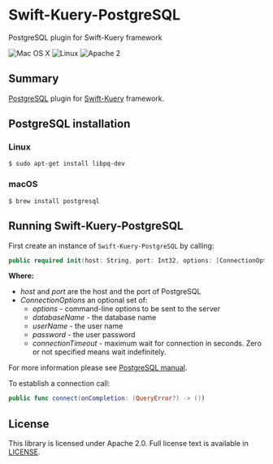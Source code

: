# Swift-Kuery-PostgreSQL
PostgreSQL plugin for Swift-Kuery framework

![Mac OS X](https://img.shields.io/badge/os-Mac%20OS%20X-green.svg?style=flat)
![Linux](https://img.shields.io/badge/os-linux-green.svg?style=flat)
![Apache 2](https://img.shields.io/badge/license-Apache2-blue.svg?style=flat)

## Summary
[PostgreSQL](https://www.postgresql.org/) plugin for [Swift-Kuery](https://github.com/IBM-Swift/Swift-Kuery) framework.

## PostgreSQL installation

### Linux
```
$ sudo apt-get install libpq-dev
```

### macOS
```
$ brew install postgresql
```

## Running Swift-Kuery-PostgreSQL

First create an instance of `Swift-Kuery-PostgreSQL` by calling:

```swift
public required init(host: String, port: Int32, options: [ConnectionOptions]?)
```
**Where:**
- *host* and *port* are the host and the port of PostgreSQL
- *ConnectionOptions*  an optional set of:
   * *options* - command-line options to be sent to the server
   * *databaseName* - the database name
   * *userName* - the user name
   * *password* - the user password
   * *connectionTimeout* - maximum wait for connection in seconds. Zero or not specified means wait indefinitely.

For more information please see [PostgreSQL manual](https://www.postgresql.org/docs/8.0/static/libpq.html#LIBPQ-CONNECT).

To establish a connection call:

```swift
public func connect(onCompletion: (QueryError?) -> ())
```

## License
This library is licensed under Apache 2.0. Full license text is available in [LICENSE](LICENSE.txt).
